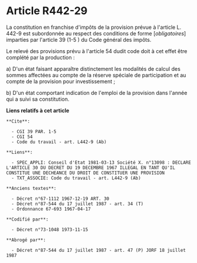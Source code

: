 # Article R442-29

La constitution en franchise d'impôts de la provision prévue à l'article L. 442-9 est subordonnée au respect des conditions
de forme [*obligatoires*] imparties par l'article 39 (1-5 ) du Code général des impôts.

Le relevé des provisions prévu à l'article 54 dudit code doit à cet effet être complété par la production :

a) D'un état faisant apparaître distinctement les modalités de calcul des sommes affectées au compte de la réserve spéciale
de participation et au compte de la provision pour investissement ;

b) D'un état comportant indication de l'emploi de la provision dans l'année qui a suivi sa constitution.

**Liens relatifs à cet article**

	**Cite**:

	  - CGI 39 PAR. 1-5
	  - CGI 54
	  - Code du travail - art. L442-9 (Ab)

	**Liens**:

	  - SPEC_APPLI: Conseil d'Etat 1981-03-13 Société X. n°13098 : DECLARE L'ARTICLE 30 DU DECRET DU 19 DECEMBRE 1967 ILLEGAL EN TANT QU'IL CONSTITUE UNE DECHEANCE DU DROIT DE CONSTITUER UNE PROVISION
	  - TXT_ASSOCIE: Code du travail - art. L442-9 (Ab)

	**Anciens textes**:

	  - Décret n°67-1112 1967-12-19 ART. 30
	  - Décret n°87-544 du 17 juillet 1987 - art. 34 (T)
	  - Ordonnance 67-693 1967-04-17

	**Codifié par**:

	  - Décret n°73-1048 1973-11-15

	**Abrogé par**:

	  - Décret n°87-544 du 17 juillet 1987 - art. 47 (P) JORF 18 juillet 1987
